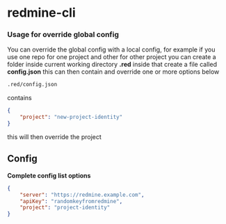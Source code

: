 # redmine-cli

### Usage for override global config

You can override the global config with a local config, for example if you use one repo for one project and other for other project you can create a folder inside current working directory **.red** inside that create a file called **config.json** this can then contain and override one or more options below

```bash
.red/config.json
```

contains 

```json
{
    "project": "new-project-identity"
}
```

this will then override the project

## Config

**Complete config list options**

```json
{
    "server": "https://redmine.example.com",
    "apiKey": "randomkeyfromredmine",
    "project": "project-identity"
}
```